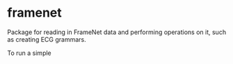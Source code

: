 # framenet
Package for reading in FrameNet data and performing operations on it, such as creating ECG grammars.

To run a simple 